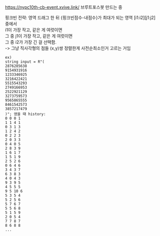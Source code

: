 https://nypc10th-cb-event.xvive.link/ 브루트포스봇 만드는 중   

핑크빈 전략: 영역 드래그 한 뒤 {핑크빈점수-내점수}가 최대가 되는 영역 \[i1:i2\]\[j1:j2\] 중에서   
    i1이 가장 작고, 같은 게 여럿이면   
    그 중 j1이 가장 작고, 같은 게 여럿이면   
    그 중 i2가 가장 긴 걸 선택함.   
    -> 그냥 직사각형의 점들 (x,y)쌍 정렬한게 사전순최소인거 고르는 거임   

```
ex)
string input = R"(
2876285638
9154931916
1233346925
3216422421
5515543293
2749166953
2522921129
3273759573
9565865555
8461542573
3857217479
)"; 였을 때 history:
0 0 0 1
1 1 4 1
0 3 1 3
1 2 4 2
0 2 2 3
2 0 3 3
0 4 0 5
2 8 3 9
1 6 1 7
1 5 1 9
2 5 2 6
0 6 4 6
3 4 3 7
6 3 8 3
4 0 4 3
9 3 9 5
4 5 5 5
9 5 10 6
5 3 5 4
5 2 5 6
5 7 6 7
5 5 6 8
5 1 5 9
2 0 5 4
7 7 8 7
8 6 8 8
...
```